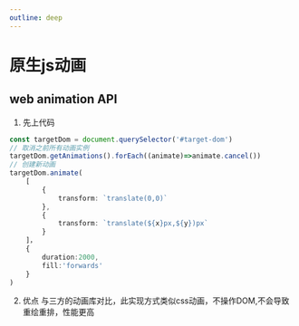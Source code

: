 ```yaml
---
outline: deep
---
```

# 原生js动画 
## web animation API
1. 先上代码
```ts
const targetDom = document.querySelector('#target-dom')
// 取消之前所有动画实例
targetDom.getAnimations().forEach((animate)=>animate.cancel())
// 创建新动画
targetDom.animate(
    [
        {
            transform: `translate(0,0)`
        },
        {   
            transform: `translate(${x}px,${y})px`
        }
    ]，
    {
        duration:2000,
        fill:'forwards'
    }
)
```
2. 优点
与三方的动画库对比，此实现方式类似css动画，不操作DOM,不会导致重绘重排，性能更高